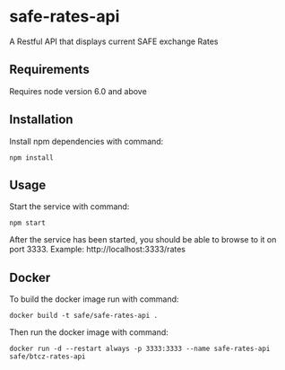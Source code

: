 # safe-rates-api
A Restful API that displays current SAFE exchange Rates

## Requirements
Requires node version 6.0 and above

## Installation
Install npm dependencies with command:
```
npm install
```

## Usage
Start the service with command:
```
npm start
```

After the service has been started, you should be able to browse to it on port 3333.
Example: http://localhost:3333/rates

## Docker
To build the docker image run with command:
```
docker build -t safe/safe-rates-api .
```

Then run the docker image with command:
```
docker run -d --restart always -p 3333:3333 --name safe-rates-api safe/btcz-rates-api
```
